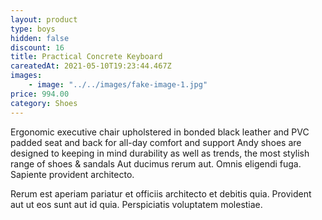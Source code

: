 ```yaml
---
layout: product
type: boys
hidden: false
discount: 16
title: Practical Concrete Keyboard
careatedAt: 2021-05-10T19:23:44.467Z
images:
    - image: "../../images/fake-image-1.jpg"
price: 994.00
category: Shoes
---
```

Ergonomic executive chair upholstered in bonded black leather and PVC padded seat and back for all-day comfort and support
Andy shoes are designed to keeping in mind durability as well as trends, the most stylish range of shoes & sandals
Aut ducimus rerum aut. Omnis eligendi fuga. Sapiente provident architecto.
 Rerum est aperiam pariatur et officiis architecto et debitis quia. Provident aut ut eos sunt aut id quia. Perspiciatis voluptatem molestiae.
